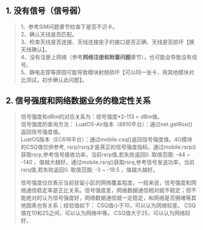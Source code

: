 ## 1. 没有信号（信号弱）
>1、参考SIM问题章节检查下是否不识卡。<br>
>2、确认天线是否匹配。<br>
>3、检查天线是否连接、天线连接座子的接口是否正确、天线是否损坏【换天线确认】。<br>
>4、没有注册上网络（参考**网络注册和附着问题**章节），也可能会导致没有信号。<br>
>5、静电击穿等原因可能导致模块射频损坏【可以同一张卡，用其他模块对比测试，初步确认此问题】。<br>

## 2. 信号强度和网络数据业务的稳定性关系
>信号强度和dBm的对应关系为：信号强度*2-113 = dBm值。<br>
>信号强度的查询方法：
>LuatOS-Air版本（8910平台）：通过net.getRssi()返回信号强度值。<br>LuatOS版本（EC618平台）：通过mobile.csq()返回信号强度值。4G模块的CSQ值仅供参考, rsrp/rsrq才是真正的信号强度指标。通过mobile.rsrp()获取rsrp,参考信号接收功率，当前rsrp值,若失败返回0. 取值范围: -44 ~ -140 ，值越大越好。通过mobile.rsrq()获取rsrq,参考信号发送功率，当前rsrq值,若失败返回0. 取值范围: -3 ~ -19.5 ，值越大越好。
>
>信号强度仅仅表示当前驻留小区的网络覆盖程度，一般来说，信号强度和网络通信稳定率是正比关系。信号强度差，网络数据通信相对就不稳定；但不能绝对的认为信号强度好，网络数据通信就一定稳定，和网络是否拥堵等其他因素也有关系；经验值如下：
>CSQ值小于10，可以认为网络较差。
>CSQ值在10和25之间，可以认为网络中等。
>CSQ值大于25，可以认为网络较好。
